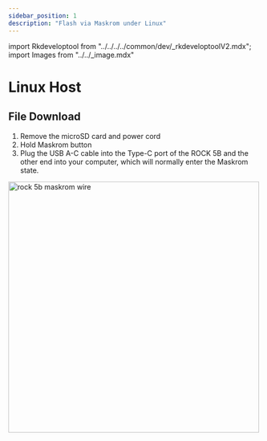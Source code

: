 ```yaml
---
sidebar_position: 1
description: "Flash via Maskrom under Linux"
---
```


import Rkdeveloptool from "../../../../common/dev/\_rkdeveloptoolV2.mdx";
import Images from "../../\_image.mdx"

# Linux Host

## File Download

<Images loader={true} rock5b_system_img={true} rock5bp_system_img={true} spi_img={false} />

<Rkdeveloptool model="rock-5b" release_num="39" desktop="kde" platform="linux" loader="rk3588_spl_loader_v1.08.111.bin">

<ol>
    <li>Remove the microSD card and power cord</li>
    <li>Hold Maskrom button</li>
    <li>Plug the USB A-C cable into the Type-C port of the ROCK 5B and the other end into your computer, which will normally enter the Maskrom state.</li>
</ol>
<img src="/img/rock5b/rock-5b-typec-maskrom-400px.webp" alt="rock 5b maskrom wire" width="500" />

</Rkdeveloptool>
